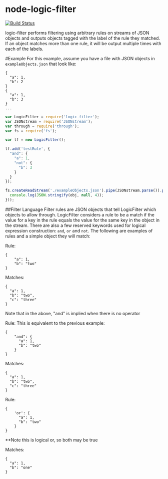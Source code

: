 node-logic-filter
=================

[![Build Status](https://travis-ci.org/phoebesimon/node-logic-filter.svg?branch=master)](https://travis-ci.org/phoebesimon/node-logic-filter)

logic-filter performs filtering using arbitrary rules on streams of JSON objects and outputs objects tagged with the label of the rule they matched. If an object matches more than one rule, it will be output multiple times with each of the labels.

#Example
For this example, assume you have a file with JSON objects in `exampleObjects.json` that look like:

```
{
  "a": 1,
  "b": 2
}
{
  "a": 1,
  "b": 3
} 
...
```

``` js
var LogicFilter = require('logic-filter');
var JSONstream = require('JSONstream');
var through = require('through');
var fs = require('fs');

var lf = new LogicFilter();

lf.add('testRule', {
  "and": {
    "a": 1,
    "not": {
      "b": 3
    }
  }
});

fs.createReadStream('./exampleObjects.json').pipe(JSONstream.parse()).pipe(lf).pipe(through(function(obj) {
  console.log(JSON.stringify(obj, null, 4));
}));

```

##Filter Language
Filter rules are JSON objects that tell LogicFilter which objects to allow through. LogicFilter considers a rule to be a match if the value for a key in the rule equals the value for the same key in the object in the stream. There are also a few reserved keywords used for logical expression construction: `and`, `or` and `not`. The following are examples of rules and a simple object they will match:

Rule:
```
{
    "a": 1,
    "b": "two"
}
```

Matches:
```
{
  "a": 1,
  "b": "two",
  "c": "three"
}
```
Note that in the above, "and" is implied when there is no operator

Rule:
This is equivalent to the previous example:
```
{
    "and": {
      "a": 1,
      "b": "two"
    }
}
```

Matches:
```
{
  "a": 1,
  "b": "two",
  "c": "three"
}
```

Rule:
```
{
    'or': {
      "a": 1,
      "b": "two"
    }
}
```
**Note this is logical or, so both may be true

Matches:
```
{
  "a": 1,
  "b": "one"
}
```


